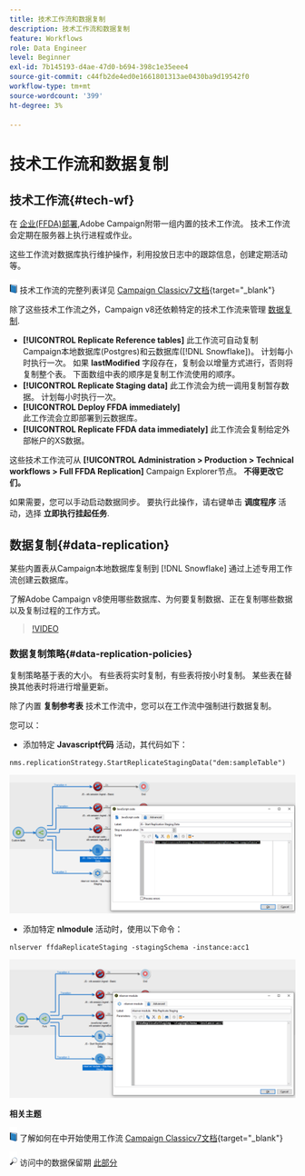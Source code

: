 ```yaml
---
title: 技术工作流和数据复制
description: 技术工作流和数据复制
feature: Workflows
role: Data Engineer
level: Beginner
exl-id: 7b145193-d4ae-47d0-b694-398c1e35eee4
source-git-commit: c44fb2de4ed0e1661801313ae0430ba9d19542f0
workflow-type: tm+mt
source-wordcount: '399'
ht-degree: 3%

---
```


# 技术工作流和数据复制

## 技术工作流{#tech-wf}

在 [企业(FFDA)部署](enterprise-deployment.md),Adobe Campaign附带一组内置的技术工作流。 技术工作流会定期在服务器上执行进程或作业。

这些工作流对数据库执行维护操作，利用投放日志中的跟踪信息，创建定期活动等。

![](../assets/do-not-localize/book.png) 技术工作流的完整列表详见 [Campaign Classicv7文档](https://experienceleague.adobe.com/docs/campaign-classic/using/automating-with-workflows/advanced-management/about-technical-workflows.html){target=&quot;_blank&quot;}

除了这些技术工作流之外，Campaign v8还依赖特定的技术工作流来管理 [数据复制](#data-replication).

* **[!UICONTROL Replicate Reference tables]**
此工作流可自动复制Campaign本地数据库(Postgres)和云数据库([!DNL Snowflake])。 计划每小时执行一次。 如果 **lastModified** 字段存在，复制会以增量方式进行，否则将复制整个表。 下面数组中表的顺序是复制工作流使用的顺序。
* **[!UICONTROL Replicate Staging data]**
此工作流会为统一调用复制暂存数据。 计划每小时执行一次。
* **[!UICONTROL Deploy FFDA immediately]**\
   此工作流会立即部署到云数据库。
* **[!UICONTROL Replicate FFDA data immediately]**
此工作流会复制给定外部帐户的XS数据。

这些技术工作流可从 **[!UICONTROL Administration > Production > Technical workflows > Full FFDA Replication]** Campaign Explorer节点。 **不得更改它们。**

如果需要，您可以手动启动数据同步。 要执行此操作，请右键单击 **调度程序** 活动，选择 **立即执行挂起任务**.

## 数据复制{#data-replication}

某些内置表从Campaign本地数据库复制到 [!DNL Snowflake] 通过上述专用工作流创建云数据库。

了解Adobe Campaign v8使用哪些数据库、为何要复制数据、正在复制哪些数据以及复制过程的工作方式。

>[!VIDEO](https://video.tv.adobe.com/v/334460?quality=12)


### 数据复制策略{#data-replication-policies}

复制策略基于表的大小。 有些表将实时复制，有些表将按小时复制。 某些表在替换其他表时将进行增量更新。

除了内置 **复制参考表** 技术工作流中，您可以在工作流中强制进行数据复制。

您可以：

* 添加特定 **Javascript代码** 活动，其代码如下：

```
nms.replicationStrategy.StartReplicateStagingData("dem:sampleTable")
```

![](assets/jscode.png)


* 添加特定 **nlmodule** 活动时，使用以下命令：

```
nlserver ffdaReplicateStaging -stagingSchema -instance:acc1
```

![](assets/nlmodule.png)


**相关主题**

![](../assets/do-not-localize/book.png) 了解如何在中开始使用工作流 [Campaign Classicv7文档](https://experienceleague.adobe.com/docs/campaign-classic/using/automating-with-workflows/introduction/about-workflows.html?lang=en#automating-with-workflows){target=&quot;_blank&quot;}

![](../assets/do-not-localize/glass.png) 访问中的数据保留期 [此部分](../dev/datamodel-best-practices.md#data-retention)
